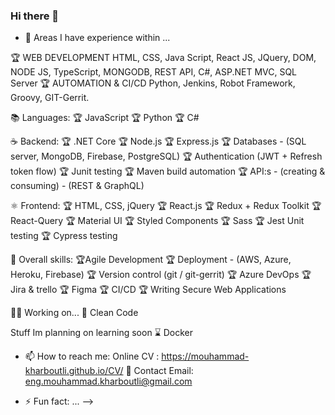 ### Hi there 👋


- 🔭 Areas I have experience within ...

🏆 WEB DEVELOPMENT 
HTML, CSS, Java Script, React JS, JQuery, DOM, NODE JS, TypeScript, MONGODB, REST API, C#, ASP.NET
MVC, SQL Server
🏆 AUTOMATION & CI/CD
Python, Jenkins, Robot Framework, Groovy, GIT-Gerrit.


📚 Languages:
🏆 JavaScript
🏆 Python
🏆 C#

☕ Backend:
🏆 .NET Core
🏆 Node.js
🏆 Express.js
🏆 Databases - (SQL server, MongoDB, Firebase, PostgreSQL)
🏆 Authentication (JWT + Refresh token flow)
🏆 Junit testing
🏆 Maven build automation
🏆 API:s - (creating & consuming) - (REST & GraphQL)


⚛️ Frontend:
🏆 HTML, CSS, jQuery
🏆 React.js
🏆 Redux + Redux Toolkit
🏆 React-Query
🏆 Material UI
🏆 Styled Components
🏆 Sass
🏆 Jest Unit testing
🏆 Cypress testing


🎒 Overall skills:
🏆Agile Development 
🏆 Deployment - (AWS, Azure, Heroku, Firebase)
🏆 Version control (git / git-gerrit)
🏆 Azure DevOps
🏆  Jira & trello
🏆 Figma
🏆 CI/CD
🏆 Writing Secure Web Applications

👨‍🎓 Working on...
🌱 Clean Code


Stuff Im planning on learning soon
⌛ Docker

- 📫 How to reach me:
Online CV : https://mouhammad-kharboutli.github.io/CV/
📧 Contact Email: eng.mouhammad.kharboutli@gmail.com 


- ⚡ Fun fact: ...
-->
